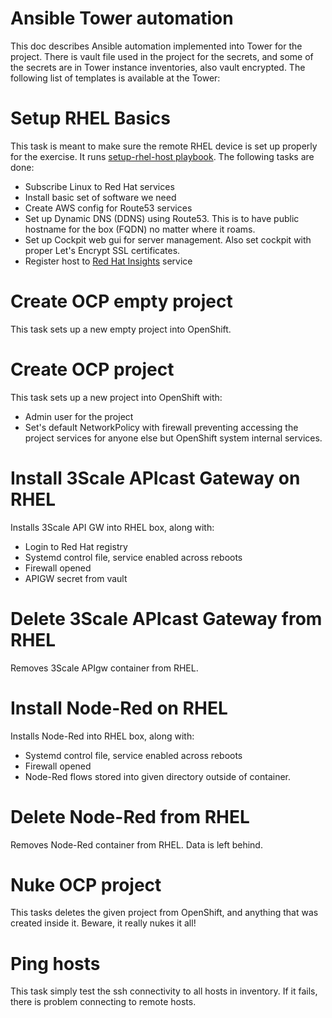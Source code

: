 # Ansible Tower automation

This doc describes Ansible automation implemented into Tower for the project. There is vault file used in the project for the secrets, and some of the secrets are in Tower instance inventories, also vault encrypted. The following list of templates is available at the Tower:

# Setup RHEL Basics

This task is meant to make sure the remote RHEL device is set up properly for the exercise. It runs [setup-rhel-host playbook](https://github.com/RedHatNordicsSA/iot-hack/blob/master/setup-rhel-host.yml). The following tasks are done:

* Subscribe Linux to Red Hat services
* Install basic set of software we need
* Create AWS config for Route53 services
* Set up Dynamic DNS (DDNS) using Route53. This is to have public hostname for the box (FQDN) no matter where it roams.
* Set up Cockpit web gui for server management. Also set cockpit with proper Let's Encrypt SSL certificates.
* Register host to [Red Hat Insights](https://www.redhat.com/en/technologies/management/insights) service

# Create OCP empty project

This task sets up a new empty project into OpenShift.

# Create OCP project

This task sets up a new project into OpenShift with:

* Admin user for the project
* Set's default NetworkPolicy with firewall preventing accessing the project services for anyone else but OpenShift system internal services.

# Install 3Scale APIcast Gateway on RHEL

Installs 3Scale API GW into RHEL box, along with:

* Login to Red Hat registry
* Systemd control file, service enabled across reboots
* Firewall opened
* APIGW secret from vault

# Delete 3Scale APIcast Gateway from RHEL

Removes 3Scale APIgw container from RHEL.

# Install Node-Red on RHEL

Installs Node-Red into RHEL box, along with:

* Systemd control file, service enabled across reboots
* Firewall opened
* Node-Red flows stored into given directory outside of container.

# Delete Node-Red from RHEL

Removes Node-Red container from RHEL. Data is left behind.

# Nuke OCP project

This tasks deletes the given project from OpenShift, and anything that was created inside it. Beware, it really nukes it all!

# Ping hosts

This task simply test the ssh connectivity to all hosts in inventory. If it fails, there is problem connecting to remote hosts.


